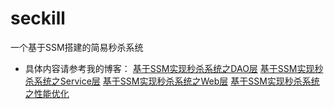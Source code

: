 # seckill
一个基于SSM搭建的简易秒杀系统
* 具体内容请参考我的博客：
[基于SSM实现秒杀系统之DAO层](http://www.cnblogs.com/zhaozihan/p/6513663.html)
[基于SSM实现秒杀系统之Service层](http://www.cnblogs.com/zhaozihan/p/6531184.html)
[基于SSM实现秒杀系统之Web层](http://www.cnblogs.com/zhaozihan/p/6541594.html)
[基于SSM实现秒杀系统之性能优化](http://www.cnblogs.com/zhaozihan/p/6554244.html)
